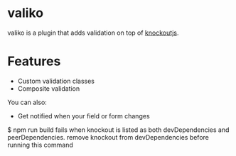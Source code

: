 # valiko

valiko is a plugin that adds validation on top of [knockoutjs](http://knockoutjs.com/).

# Features

  - Custom validation classes
  - Composite validation


You can also:
  - Get notified when your field or form changes


$ npm run build 
fails when knockout is listed as both devDependencies and peerDependencies.
remove knockout from devDependencies before running this command